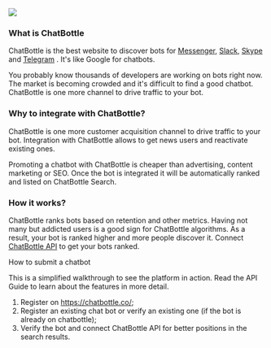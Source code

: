![]({{site.baseurl}}/http://photos.chatbottle.co/icons/Logo_Chat_Bottle.svg)
### What is ChatBottle

ChatBottle is the best website to discover bots for [Messenger](https://chatbottle.co/bots/messenger "Facebook Messenger bots"), [Slack](https://chatbottle.co/bots/slack "Slack bots"), [Skype](https://chatbottle.co/bots/skype "Skype bots") and [Telegram](https://chatbottle.co/bots/telegram "Telegram bots") . It's like Google for chatbots.

You probably know thousands of developers are working on bots right now. The market is becoming crowded and it's difficult to find a good chatbot. ChatBottle is one more channel to drive traffic to your bot. 

### Why to integrate with ChatBottle?

ChatBottle is one more customer acquisition channel to drive traffic to your bot. Integration with ChatBottle allows to get news users and reactivate existing ones.

Promoting a chatbot with ChatBottle is cheaper than advertising, content marketing or SEO. Once the bot is integrated it will be automatically ranked and listed on ChatBottle Search.

### How it works?

ChatBottle ranks bots based on retention and other metrics. Having not many but addicted users is a good sign for ChatBottle algorithms. As a result, your bot is ranked higher and more people discover it. Connect [ChatBottle API](https://github.com/chatbottle/chatbottle-api "ChatBottle API") to get your bots ranked.

How to submit a chatbot

This is a simplified walkthrough to see the platform in action. Read the API Guide to learn about the features in more detail.

1. Register on https://chatbottle.co/;
1. Register an existing chat bot or verify an existing one (if the bot is already on chatbottle);
1. Verify the bot and connect ChatBottle API for better positions in the search results.

